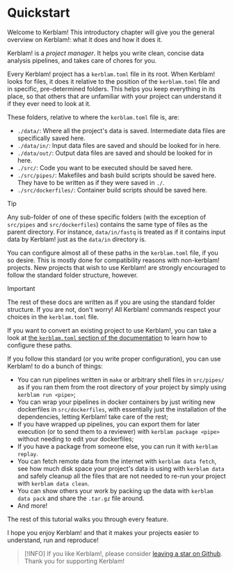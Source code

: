 # Quickstart

Welcome to Kerblam!
This introductory chapter will give you the general overview on Kerblam!: what
it does and how it does it.

Kerblam! is a *project manager*. It helps you write clean, concise data analysis
pipelines, and takes care of chores for you.

Every Kerblam! project has a `kerblam.toml` file in its root.
When Kerblam! looks for files, it does it relative to the position of the
`kerblam.toml` file and in specific, pre-determined folders.
This helps you keep everything in its place, so that others that are unfamiliar
with your project can understand it if they ever need to look at it.

These folders, relative to where the `kerblam.toml` file is, are:
- `./data/`: Where all the project's data is saved.
  Intermediate data files are specifically saved here.
- `./data/in/`: Input data files are saved and should be looked for in here.
- `./data/out/`: Output data files are saved and should be looked for in here.
- `./src/`: Code you want to be executed should be saved here.
- `./src/pipes/`: Makefiles and bash build scripts should be saved here.
  They have to be written as if they were saved in `./`.
- `./src/dockerfiles/`: Container build scripts should be saved here.

> [!TIP]
> Any sub-folder of one of these specific folders (with the exception of
> `src/pipes` and `src/dockerfiles`) contains the same type of files as the
> parent directory. For instance, `data/in/fastq` is treated as if it contains
> input data by Kerblam! just as the `data/in` directory is.

You can configure almost all of these paths in the `kerblam.toml` file, if you so desire.
This is mostly done for compatibility reasons with non-kerblam! projects.
New projects that wish to use Kerblam! are strongly encouraged to follow the
standard folder structure, however.

> [!IMPORTANT]
> The rest of these docs are written as if you are using the standard
> folder structure. If you are not, don't worry! All Kerblam! commands respect
> your choices in the `kerblam.toml` file.

If you want to convert an existing project to use Kerblam!, you can take a look
at [the `kerblam.toml` section of the documentation](kerblam.toml.html) to
learn how to configure these paths.

If you follow this standard (or you write proper configuration), you can use
Kerblam! to do a bunch of things:
- You can run pipelines written in `make` or arbitrary shell files in `src/pipes/`
  as if you ran them from the root directory of your project by simply using
  `kerblam run <pipe>`;
- You can wrap your pipelines in docker containers by just writing new
  dockerfiles in `src/dockerfiles`, with essentially just the installation
  of the dependencies, letting Kerblam! take care of the rest;
- If you have wrapped up pipelines, you can export them for later execution
  (or to send them to a reviewer) with `kerblam package <pipe>` without needing
  to edit your dockerfiles;
- If you have a package from someone else, you can run it with `kerblam replay`.
- You can fetch remote data from the internet with `kerblam data fetch`, see
  how much disk space your project's data is using with `kerblam data` and
  safely cleanup all the files that are not needed to re-run your project with
  `kerblam data clean`.
- You can show others your work by packing up the data with `kerblam data pack`
  and share the `.tar.gz` file around.
- And more!

The rest of this tutorial walks you through every feature.

I hope you enjoy Kerblam! and that it makes your projects easier to understand,
run and reproduce!

> [!INFO]
> If you like Kerblam!, please consider [leaving a star on Github](https://github.com/MrHedmad/kerblam/stargazers).
> Thank you for supporting Kerblam!
